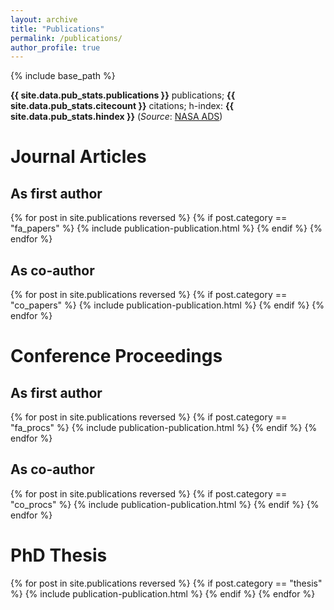 ```yaml
---
layout: archive
title: "Publications"
permalink: /publications/
author_profile: true
---
```


{% include base_path %}

<strong>{{ site.data.pub_stats.publications }}</strong> publications; <strong>{{ site.data.pub_stats.citecount }}</strong> citations; h-index: <strong>{{ site.data.pub_stats.hindex }}</strong> (*Source*: [NASA ADS](https://ui.adsabs.harvard.edu/search/filter_doctype_facet_hier_fq_doctype=AND&filter_doctype_facet_hier_fq_doctype=doctype_facet_hier%3A%220%2FArticle%22&fq=%7B!type%3Daqp%20v%3D%24fq_doctype%7D&fq_doctype=(doctype_facet_hier%3A%220%2FArticle%22)&q=%20author%3A%22keruzore%2C%20florian%22&sort=date%20desc%2C%20bibcode%20desc&p_=0))

# Journal Articles

## As first author

{% for post in site.publications reversed %}
  {% if post.category == "fa_papers" %}
    {% include publication-publication.html %}
  {% endif %}
{% endfor %}

## As co-author

{% for post in site.publications reversed %}
  {% if post.category == "co_papers" %}
    {% include publication-publication.html %}
  {% endif %}
{% endfor %}

# Conference Proceedings

## As first author

{% for post in site.publications reversed %}
  {% if post.category == "fa_procs" %}
    {% include publication-publication.html %}
  {% endif %}
{% endfor %}

## As co-author

{% for post in site.publications reversed %}
  {% if post.category == "co_procs" %}
    {% include publication-publication.html %}
  {% endif %}
{% endfor %}

# PhD Thesis

{% for post in site.publications reversed %}
  {% if post.category == "thesis" %}
    {% include publication-publication.html %}
  {% endif %}
{% endfor %}
